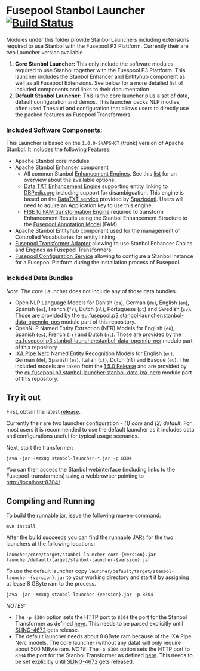 # Fusepool Stanbol Launcher  [![Build Status](https://travis-ci.org/fusepoolP3/p3-stanbol-launcher.svg)](https://travis-ci.org/fusepoolP3/p3-stanbol-launcher)

Modules under this folder provide Stanbol Launchers including extensions required to use Stanbol with the Fusepool P3 Plattform. Currently their are two Launcher version available

1. __Core Stanbol Launcher:__ This only include the software modules required to use Stanbol together with the Fuespool P3 Plattform. This launcher includes the Stanbol Enhancer and Entityhub component as well as all Fusepool Extensions. See below for a more detailed list of included components and links to their documentation
2. __Default Stanbol Launcher:__ This is the core launcher plus a set of data, default configuration and demos. This launcher packs NLP modles, often used Thesauri and configuration that allows users to directly use the packed features as Fusepool Transformers.


### Included Software Components:

This Launcher is based on the `1.0.0-SNAPSHOT` (trunk) version of Apache Stanbol. It includes the following Features:

* Apache Stanbol core modules
* Apache Stanbol Enhancer component
    * All common Stanbol [Enhancement Engines](http://stanbol.apache.org/docs/trunk/components/enhancer/engines/). See this [list](http://stanbol.apache.org/docs/trunk/components/enhancer/engines/list.html) for an overview about the available options.
    * [Data TXT Enhancement Engine](https://github.com/fusepoolP3/p3-datatxt-stanbol) supporting entity linking to [DBPedia.org](http://wiki.dbpedia.org/) including support for disambiguation. This engine is based on the [DataTXT service](http://dandelion.eu/datatxt/) provided by [Spaziodati](http://www.spaziodati.eu/). Users will need to aquire an Application key to use this engine.
    * [FISE to FAM transformation Engine](https://github.com/fusepoolP3/p3-stanbol-engine-fam) required to transform Enhancement Results using the Stanbol Enhancement Structure to the [Fusepool Annotation Model](https://github.com/fusepoolP3/overall-architecture/blob/master/wp3/fp-anno-model/fp-anno-model.md) (FAM)
* Apache Stanbol Entityhub component used for the management of Controlled Vocabularies for entity linking.
* [Fusepool Transformer Adapter](https://github.com/fusepoolP3/p3-stanbol-enhancer-adapter/tree/master/service) allowing to use Stanbol Enhancer Chains and Engines as Fusepool Transformers.
* [Fusepool Configuration Service](https://github.com/fusepoolP3/p3-stanbol-enhancer-adapter/tree/master/config) allowing to configure a Stanbol Instance for a Fusepool Platform during the installation process of Fusepool.

### Included Data Bundles

_Note:_ The core Launcher does not include any of those data bundles.

* Open NLP Language Models for Danish (`da`), German (`de`), English (`en`), Spanish (`es`), French (`fr`), Dutch (`nl`), Portuguese (`pt`) and Swedish (`sv`). Those are provided by the [eu.fusepool.p3.stanbol-launcher:stanbol-data-opennlp-pos](/fusepoolP3/p3-stanbol-launcher/tree/master/data/opennlp-pos) module part of this repository.
* OpenNLP Named Entity Extraction (NER) Models for English (`en`), Spanish (`es`), French (`fr`) and Dutch (`nl`). Those are provided by the [eu.fusepool.p3.stanbol-launcher:stanbol-data-opennlp-ner](/fusepoolP3/p3-stanbol-launcher/tree/master/data/opennlp-ner) module part of this repository
* [IXA Pipe Nerc](https://github.com/ixa-ehu/ixa-pipe-nerc/) Named Entity Recognition Models for English (`en`), German (`de`), Spanish (`es`), Italian (`it`), Dutch (`nl`) and Basque (`eu`). The included models are taken from the [1,5.0 Release](http://ixa2.si.ehu.es/ixa-pipes/models/nerc-models-1.5.0.tgz) and are provided by the [eu.fusepool.p3.stanbol-launcher:stanbol-data-ixa-nerc](/fusepoolP3/p3-stanbol-launcher/tree/master/data/ixa-nerc) module part of this repository.

## Try it out

First, obtain the latest [release](https://github.com/fusepoolP3/p3-stanbol-launcher/releases/latest).

Currently their are two launcher configuration - _(1) core_ and _(2) default_. For most users it is recommended to use the default launcher as it includes data and configurations useful for typical usage scenarios.

Next, start the transformer:

    java -jar -Xmx8g stanbol-launcher-*.jar -p 8304

You can then access the Stanbol webinterface (including links to the Fusepool-transformers) using a webbrowser pointing to [http://localhost:8304/](http://localhost:8304/)

## Compiling and Running

To build the runnable jar, issue the following maven-command:

    mvn install

After the build succeeds you can find the runnable JARs for the two launchers at the following locations:

    launcher/core/target/stanbol-launcher-core-{version}.jar
    launcher/default/target/stanbol-launcher-{version}.jar

To use the default launcher copy `launcher/default/target/stanbol-launcher-{version}.jar` to your working directory and start it by assigning at lease 8 GByte ram to the process.

    java -jar -Xmx8g stanbol-launcher-{version}.jar -p 8304

_NOTES:_ 

* The `-p 8304` option sets the HTTP port to `8304` the port for the Stanbol Transformer as defined [here](https://github.com/fusepoolP3/overall-architecture/blob/master/default-ports.md). This needs to be parsed explicitly until [SLING-4672](https://issues.apache.org/jira/browse/SLING-4672) gets release.
* The default launcher needs about 8 GByte ram because of the IXA Pipe Nerc models. The core launcher (without any data) will only require about 500 MByte ram.
_NOTE:_ The `-p 8304` option sets the HTTP port to `8304` the port for the Stanbol Transformer as defined [here](https://github.com/fusepoolP3/overall-architecture/blob/master/default-ports.md). This needs to be set explicitly until [SLING-4672](https://issues.apache.org/jira/browse/SLING-4672) gets released.
